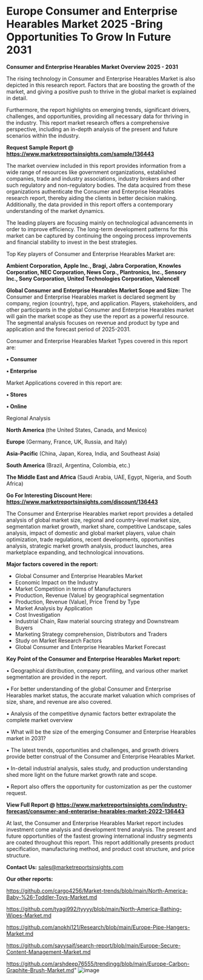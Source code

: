# Europe Consumer and Enterprise Hearables Market 2025 -Bring Opportunities To Grow In Future 2031

<Strong> Consumer and Enterprise Hearables Market Overview 2025 - 2031</strong>

The rising technology in Consumer and Enterprise Hearables Market is also depicted in this research report. Factors that are boosting the growth of the market, and giving a positive push to thrive in the global market is explained in detail.

Furthermore, the report highlights on emerging trends, significant drivers, challenges, and opportunities, providing all necessary data for thriving in the industry. This report market research offers a comprehensive perspective, including an in-depth analysis of the present and future scenarios within the industry.

<strong>Request Sample Report @ <a href=https://www.marketreportsinsights.com/sample/136443>https://www.marketreportsinsights.com/sample/136443</a></strong>

The market overview included in this report provides information from a wide range of resources like government organizations, established companies, trade and industry associations, industry brokers and other such regulatory and non-regulatory bodies. The data acquired from these organizations authenticate the Consumer and Enterprise Hearables research report, thereby aiding the clients in better decision making. Additionally, the data provided in this report offers a contemporary understanding of the market dynamics.

The leading players are focusing mainly on technological advancements in order to improve efficiency. The long-term development patterns for this market can be captured by continuing the ongoing process improvements and financial stability to invest in the best strategies.

Top Key players of Consumer and Enterprise Hearables Market are:

<strong>Ambient Corporation, Apple Inc., Bragi, Jabra Corporation, Knowles Corporation, NEC Corporation, News Corp., Plantronics, Inc., Sensory Inc., Sony Corporation, United Technologies Corporation, Valencell</strong>

<strong><b>Global Consumer and Enterprise Hearables Market Scope and Size:</b></strong>
The Consumer and Enterprise Hearables market is declared segment by company, region (country), type, and application. Players, stakeholders, and other participants in the global Consumer and Enterprise Hearables market will gain the market scope as they use the report as a powerful resource. The segmental analysis focuses on revenue and product by type and application and the forecast period of 2025-2031.

Consumer and Enterprise Hearables Market Types covered in this report are:

<strong>• Consumer

• Enterprise</strong>

Market Applications covered in this report are:

<strong>• Stores

• Online</strong> 

Regional Analysis

<strong>North America</strong> (the United States, Canada, and Mexico)

<strong>Europe</strong> (Germany, France, UK, Russia, and Italy)

<strong>Asia-Pacific</strong> (China, Japan, Korea, India, and Southeast Asia)

<strong>South America</strong> (Brazil, Argentina, Colombia, etc.)

<strong>The Middle East and Africa</strong> (Saudi Arabia, UAE, Egypt, Nigeria, and South Africa)

<strong>Go For Interesting Discount Here: <a href=https://www.marketreportsinsights.com/discount/136443>https://www.marketreportsinsights.com/discount/136443</a></strong>

The Consumer and Enterprise Hearables market report provides a detailed analysis of global market size, regional and country-level market size, segmentation market growth, market share, competitive Landscape, sales analysis, impact of domestic and global market players, value chain optimization, trade regulations, recent developments, opportunities analysis, strategic market growth analysis, product launches, area marketplace expanding, and technological innovations.

<strong><b>Major factors covered in the report:</b></strong>
<ul>
  <li>Global Consumer and Enterprise Hearables Market </li>
  <li>Economic Impact on the Industry</li>
  <li>Market Competition in terms of Manufacturers</li>
  <li>Production, Revenue (Value) by geographical segmentation</li>
  <li>Production, Revenue (Value), Price Trend by Type</li>
  <li>Market Analysis by Application</li>
  <li>Cost Investigation</li>
  <li>Industrial Chain, Raw material sourcing strategy and Downstream Buyers</li>
  <li>Marketing Strategy comprehension, Distributors and Traders</li>
  <li>Study on Market Research Factors</li>
  <li>Global Consumer and Enterprise Hearables Market Forecast</li>
</ul>

<strong><b>Key Point of the Consumer and Enterprise Hearables Market report:</b></strong>

• Geographical distribution, company profiling, and various other market segmentation are provided in the report.

• For better understanding of the global Consumer and Enterprise Hearables market status, the accurate market valuation which comprises of size, share, and revenue are also covered.

• Analysis of the competitive dynamic factors better extrapolate the complete market overview

• What will be the size of the emerging Consumer and Enterprise Hearables market in 2031?

• The latest trends, opportunities and challenges, and growth drivers provide better construal of the Consumer and Enterprise Hearables Market.

• In-detail industrial analysis, sales study, and production understanding shed more light on the future market growth rate and scope.

• Report also offers the opportunity for customization as per the customer request.

<strong><b>View Full Report @ <a href=https://www.marketreportsinsights.com/industry-forecast/consumer-and-enterprise-hearables-market-2022-136443>https://www.marketreportsinsights.com/industry-forecast/consumer-and-enterprise-hearables-market-2022-136443</a></b></strong>


At last, the Consumer and Enterprise Hearables Market report includes investment come analysis and development trend analysis. The present and future opportunities of the fastest growing international industry segments are coated throughout this report. This report additionally presents product specification, manufacturing method, and product cost structure, and price structure.

<strong>Contact Us:</strong>
sales@marketreportsinsights.com

<strong>Our other reports:</strong>

<a href=https://github.com/cargo4256/Market-trends/blob/main/North-America-Baby-%26-Toddler-Toys-Market.md>https://github.com/cargo4256/Market-trends/blob/main/North-America-Baby-%26-Toddler-Toys-Market.md</a>

<a href=https://github.com/tyagi992/tyyyy/blob/main/North-America-Bathing-Wipes-Market.md>https://github.com/tyagi992/tyyyy/blob/main/North-America-Bathing-Wipes-Market.md</a>

<a href=https://github.com/anokhi121/Research/blob/main/Europe-Pipe-Hangers-Market.md>https://github.com/anokhi121/Research/blob/main/Europe-Pipe-Hangers-Market.md</a>

<a href=https://github.com/sayysaif/search-report/blob/main/Europe-Secure-Content-Management-Market.md>https://github.com/sayysaif/search-report/blob/main/Europe-Secure-Content-Management-Market.md</a>

<a href=https://github.com/arshdeep76555/trendingg/blob/main/Europe-Carbon-Graphite-Brush-Market.md>https://github.com/arshdeep76555/trendingg/blob/main/Europe-Carbon-Graphite-Brush-Market.md</a>"
![image](https://github.com/user-attachments/assets/7239c054-7788-4e40-bce3-ff449aced9b3)
